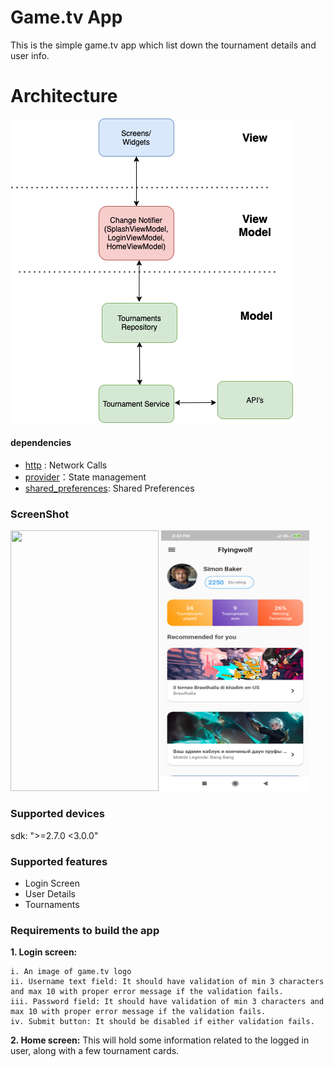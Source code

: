 # Game.tv App
This is the simple game.tv app which list down the tournament details and user info.

# Architecture 

![](images/architecture.png)


#### dependencies

- [http](https://pub.dev/packages/http) : Network Calls
- [provider](https://pub.dev/packages/provider)：State management
- [shared_preferences](https://pub.dev/packages/shared_preferences): Shared Preferences


### ScreenShot
<p float="left">
  <img src=images/login_screen.png height=417 width=237 />
  <img src=images/home_screen.png height=417 width=237 />
</p>

### Supported devices

sdk: ">=2.7.0 <3.0.0"

### Supported features
- Login Screen
- User Details
- Tournaments 

### Requirements to build the app
**1. Login screen:**
  
    i. An image of game.tv logo
    ii. Username text field: It should have validation of min 3 characters and max 10 with proper error message if the validation fails.
    iii. Password field: It should have validation of min 3 characters and max 10 with proper error message if the validation fails.
    iv. Submit button: It should be disabled if either validation fails.
    
      
**2. Home screen:**
This will hold some information related to the logged in user, along with a few tournament cards.    
